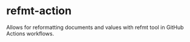 # refmt-action
Allows for reformatting documents and values with refmt tool in GitHub Actions workflows.

